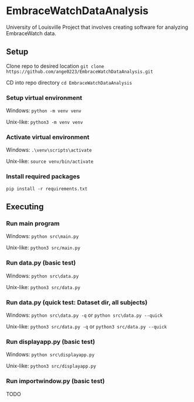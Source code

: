 # EmbraceWatchDataAnalysis

University of Louisville Project that involves creating software for analyzing EmbraceWatch data.


## Setup
Clone repo to desired location
`git clone https://github.com/ange0223/EmbraceWatchDataAnalysis.git`

CD into repo directory
`cd EmbraceWatchDataAnalysis`

### Setup virtual environment
Windows: `python -m venv venv`

Unix-like: `python3 -m venv venv`

### Activate virtual environment

Windows: `.\venv\scripts\activate`

Unix-like: `source venv/bin/activate`

### Install required packages
`pip install -r requirements.txt`

## Executing
### Run main program
Windows: `python src\main.py`

Unix-like: `python3 src/main.py`

### Run data.py (basic test)
Windows: `python src\data.py`

Unix-like: `python3 src/data.py`


### Run data.py (quick test: Dataset dir, all subjects)
Windows: `python src\data.py -q` or `python src\data.py --quick`

Unix-like: `python3 src/data.py -q` or `python3 src/data.py --quick`


### Run displayapp.py (basic test)
Windows: `python src\displayapp.py`

Unix-like: `python3 src/displayapp.py`


### Run importwindow.py (basic test)
TODO

